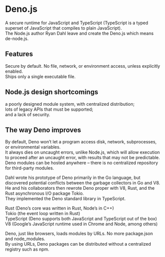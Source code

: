 # Deno.js

A secure runtime for JavaScript and TypeScript (TypeScript is a typed superset of JavaScript that compiles to plain JavaScript).  
The Node.js author Ryan Dahl leave and create the Deno.js which means de-node.js.

## Features

Secure by default. No file, network, or environment access, unless explicitly enabled.  
Ships only a single executable file.

## Node.js design shortcomings

a poorly designed module system, with centralized distribution;  
lots of legacy APIs that must be supported;  
and a lack of security.

## The way Deno improves

By default, Deno won’t let a program access disk, network, subprocesses, or environmental variables.  
It always dies on uncaught errors, unlike Node.js, which will allow execution to proceed after an uncaught error, with results that may not be predictable.  
Deno modules can be hosted anywhere – there is no centralized repository for third-party modules.

Dahl wrote his prototype of Deno primarily in the Go language, but discovered potential conflicts between the garbage collectors in Go and V8.  
He and his collaborators then rewrote Deno proper with V8, Rust, and the Rust asynchronous I/O package Tokio.  
They implemented the Deno standard library in TypeScript.

Rust (Deno’s core was written in Rust, Node’s in C++)  
Tokio (the event loop written in Rust)  
TypeScript (Deno supports both JavaScript and TypeScript out of the box)  
V8 (Google’s JavaScript runtime used in Chrome and Node, among others)

Deno, just like browsers, loads modules by URLs. No more package.json and node_modules.  
By using URLs, Deno packages can be distributed without a centralized registry such as npm.
